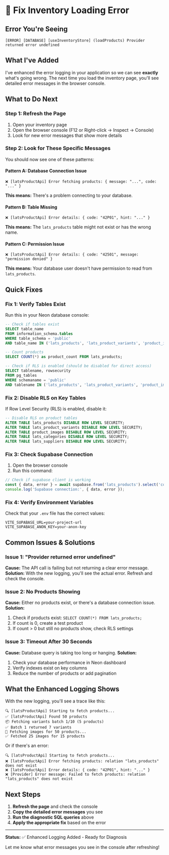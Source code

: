 # 🔧 Fix Inventory Loading Error

## Error You're Seeing
```
[ERROR] [DATABASE] [useInventoryStore] (loadProducts) Provider returned error undefined
```

## What I've Added

I've enhanced the error logging in your application so we can see **exactly** what's going wrong. The next time you load the inventory page, you'll see detailed error messages in the browser console.

## What to Do Next

### Step 1: Refresh the Page
1. Open your inventory page
2. Open the browser console (F12 or Right-click → Inspect → Console)
3. Look for new error messages that show more details

### Step 2: Look for These Specific Messages

You should now see one of these patterns:

#### Pattern A: Database Connection Issue
```
❌ [latsProductApi] Error fetching products: { message: "...", code: "..." }
```
**This means:** There's a problem connecting to your database.

#### Pattern B: Table Missing
```
❌ [latsProductApi] Error details: { code: "42P01", hint: "..." }
```
**This means:** The `lats_products` table might not exist or has the wrong name.

#### Pattern C: Permission Issue
```
❌ [latsProductApi] Error details: { code: "42501", message: "permission denied" }
```
**This means:** Your database user doesn't have permission to read from `lats_products`.

## Quick Fixes

### Fix 1: Verify Tables Exist
Run this in your Neon database console:

```sql
-- Check if tables exist
SELECT table_name 
FROM information_schema.tables 
WHERE table_schema = 'public' 
AND table_name IN ('lats_products', 'lats_product_variants', 'product_images', 'lats_categories', 'lats_suppliers');

-- Count products
SELECT COUNT(*) as product_count FROM lats_products;

-- Check if RLS is enabled (should be disabled for direct access)
SELECT tablename, rowsecurity 
FROM pg_tables 
WHERE schemaname = 'public' 
AND tablename IN ('lats_products', 'lats_product_variants', 'product_images');
```

### Fix 2: Disable RLS on Key Tables
If Row Level Security (RLS) is enabled, disable it:

```sql
-- Disable RLS on product tables
ALTER TABLE lats_products DISABLE ROW LEVEL SECURITY;
ALTER TABLE lats_product_variants DISABLE ROW LEVEL SECURITY;
ALTER TABLE product_images DISABLE ROW LEVEL SECURITY;
ALTER TABLE lats_categories DISABLE ROW LEVEL SECURITY;
ALTER TABLE lats_suppliers DISABLE ROW LEVEL SECURITY;
```

### Fix 3: Check Supabase Connection
1. Open the browser console
2. Run this command:
```javascript
// Check if supabase client is working
const { data, error } = await supabase.from('lats_products').select('count').single();
console.log('Supabase connection:', { data, error });
```

### Fix 4: Verify Environment Variables
Check that your `.env` file has the correct values:
```
VITE_SUPABASE_URL=your-project-url
VITE_SUPABASE_ANON_KEY=your-anon-key
```

## Common Issues & Solutions

### Issue 1: "Provider returned error undefined"
**Cause:** The API call is failing but not returning a clear error message.
**Solution:** With the new logging, you'll see the actual error. Refresh and check the console.

### Issue 2: No Products Showing
**Cause:** Either no products exist, or there's a database connection issue.
**Solution:** 
1. Check if products exist: `SELECT COUNT(*) FROM lats_products;`
2. If count is 0, create a test product
3. If count > 0 but still no products show, check RLS settings

### Issue 3: Timeout After 30 Seconds
**Cause:** Database query is taking too long or hanging.
**Solution:**
1. Check your database performance in Neon dashboard
2. Verify indexes exist on key columns
3. Reduce the number of products or add pagination

## What the Enhanced Logging Shows

With the new logging, you'll see a trace like this:

```
🔍 [latsProductApi] Starting to fetch products...
✅ [latsProductApi] Found 50 products
📦 Fetching variants batch 1/10 (5 products)
✅ Batch 1 returned 7 variants
📸 Fetching images for 50 products...
✅ Fetched 25 images for 15 products
```

Or if there's an error:
```
🔍 [latsProductApi] Starting to fetch products...
❌ [latsProductApi] Error fetching products: relation "lats_products" does not exist
❌ [latsProductApi] Error details: { code: "42P01", hint: "..." }
❌ [Provider] Error message: Failed to fetch products: relation "lats_products" does not exist
```

## Next Steps

1. **Refresh the page** and check the console
2. **Copy the detailed error messages** you see
3. **Run the diagnostic SQL queries** above
4. **Apply the appropriate fix** based on the error

---

**Status:** ✅ Enhanced Logging Added - Ready for Diagnosis

Let me know what error messages you see in the console after refreshing!

